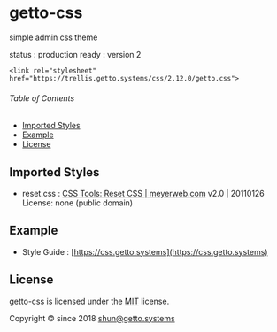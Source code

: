# getto-css

simple admin css theme

status : production ready : version 2

```
<link rel="stylesheet" href="https://trellis.getto.systems/css/2.12.0/getto.css">
```


###### Table of Contents

- [Imported Styles](#Imported-Styles)
- [Example](#Example)
- [License](#License)

<a id="Imported-Styles"></a>
## Imported Styles

- reset.css : [CSS Tools: Reset CSS | meyerweb.com](http://meyerweb.com/eric/tools/css/reset/) v2.0 | 20110126 License: none (public domain)


<a id="Example"></a>
## Example

* Style Guide : [https://css.getto.systems](https://css.getto.systems)


<a id="License"></a>
## License

getto-css is licensed under the [MIT](LICENSE) license.

Copyright &copy; since 2018 shun@getto.systems
